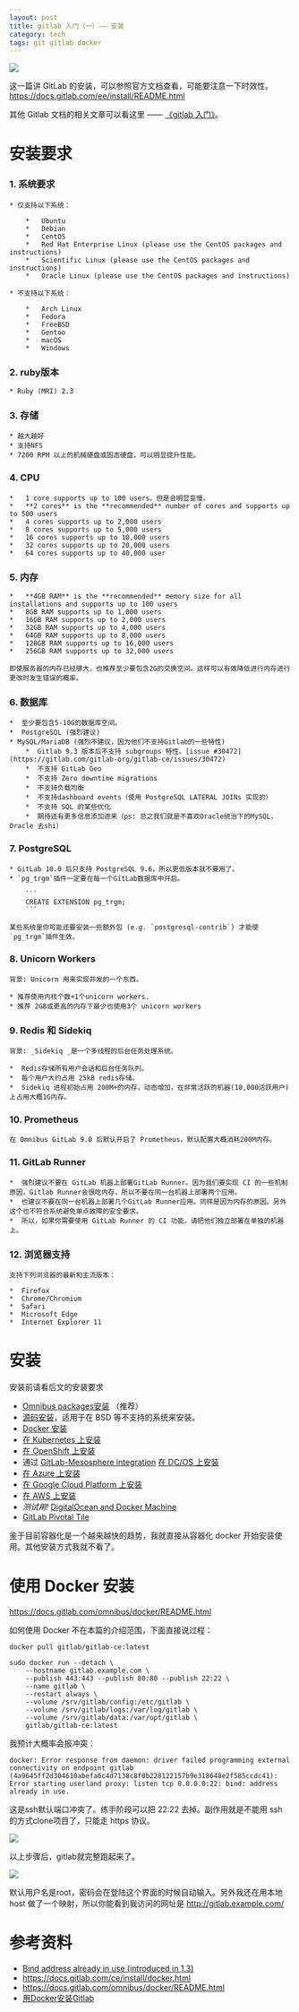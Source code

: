 ```yaml
---
layout: post
title: gitlab 入门（一）—— 安装
category: tech
tags: git gitlab docker
---
```

![](https://cdn.kelu.org/blog/tags/gitlab.jpg)

这一篇讲 GitLab 的安装，可以参照官方文档查看，可能要注意一下时效性。<https://docs.gitlab.com/ee/install/README.html>

其他 Gitlab 文档的相关文章可以看这里  ——  [《gitlab 入门》](/tech/2017/10/16/gitlab-tutorial.html)。

# 安装要求

### 1. 系统要求

	* 仅支持以下系统：
	
		*   Ubuntu
		*   Debian
		*   CentOS
		*   Red Hat Enterprise Linux (please use the CentOS packages and instructions)
		*   Scientific Linux (please use the CentOS packages and instructions)
		*   Oracle Linux (please use the CentOS packages and instructions)
	
	* 不支持以下系统：
	
		*   Arch Linux
		*   Fedora
		*   FreeBSD
		*   Gentoo
		*   macOS
		*   Windows

### 2. ruby版本

	* Ruby (MRI) 2.3

### 3. 存储

	* 越大越好
	* 支持NFS
	* 7200 RPM 以上的机械硬盘或固态硬盘，可以明显提升性能。

### 4. CPU

	*   1 core supports up to 100 users。但是会明显变慢。
	*   **2 cores** is the **recommended** number of cores and supports up to 500 users
	*   4 cores supports up to 2,000 users
	*   8 cores supports up to 5,000 users
	*   16 cores supports up to 10,000 users
	*   32 cores supports up to 20,000 users
	*   64 cores supports up to 40,000 user

### 5. 内存

	*   **4GB RAM** is the **recommended** memory size for all installations and supports up to 100 users
	*   8GB RAM supports up to 1,000 users
	*   16GB RAM supports up to 2,000 users
	*   32GB RAM supports up to 4,000 users
	*   64GB RAM supports up to 8,000 users
	*   128GB RAM supports up to 16,000 users
	*   256GB RAM supports up to 32,000 users

	即使服务器的内存已经够大，也推荐至少要包含2G的交换空间。这样可以有效降低进行内存进行更改时发生错误的概率。

### 6. 数据库

	*  至少要包含5-10G的数据库空间。
	*  PostgreSQL (强烈建议)
	* MySQL/MariaDB (强烈不建议，因为他们不支持Gitlab的一些特性)
		*  Gitlab 9.3 版本后不支持 subgroups 特性。[issue #30472](https://gitlab.com/gitlab-org/gitlab-ce/issues/30472) 
		*  不支持 GitLab Geo
		*  不支持 Zero downtime migrations
		*  不支持负载均衡
		*  不支持dashboard events（使用 PostgreSQL LATERAL JOINs 实现的）
		*  不支持 SQL 的某些优化
		*  期待还有更多信息添加进来（ps: 总之我们就是不喜欢Oracle统治下的MySQL，Oracle 去shi）

### 7. PostgreSQL
	
	* GitLab 10.0 后只支持 PostgreSQL 9.6，所以更低版本就不要用了。
	* `pg_trgm`插件一定要在每一个GitLab数据库中开启。

		```
		CREATE EXTENSION pg_trgm;
		```

	某些系统里你可能还要安装一些额外包 (e.g. `postgresql-contrib`) 才能使`pg_trgm`插件生效。

### 8.  Unicorn Workers

	背景: Unicorn 用来实现并发的一个东西。

	* 推荐使用内核个数+1个unicorn workers.
	* 推荐 2GB或更高的内存下最少也使用3个 unicorn workers

### 9. Redis 和 Sidekiq

	背景: _Sidekiq _是一个多线程的后台任务处理系统。

	*  Redis存储所有用户会话和后台任务队列。
	*  每个用户大约占用 25kB redis存储。
	*  Sidekiq 进程初始占用 200M+的内存，动态增加，在非常活跃的机器(10,000活跃用户)上占用大概1G内存。

### 10. Prometheus

	在 Omnibus GitLab 9.0 后默认开启了 Prometheus。默认配置大概消耗200M内存。

### 11. GitLab Runner 

	*  强烈建议不要在 GitLab 机器上部署GitLab Runner。因为我们要实现 CI 的一些机制原因，Gitlab Runner会很吃内存，所以不要在同一台机器上部署两个应用。
	*  也建议不要在同一台机器上部署几个GitLab Runner应用。同样是因为内存的原因。另外这个也不符合系统避免单点故障的安全要求。
	*  所以，如果你需要使用 GitLab Runner 的 CI 功能，请把他们独立部署在单独的机器上。
	
### 12. 浏览器支持

	支持下列浏览器的最新和主流版本：
	
	*  Firefox
	*  Chrome/Chromium
	*  Safari 
	*  Microsoft Edge
	*  Internet Explorer 11

# 安装

安装前请看后文的安装要求

*   [Omnibus packages安装](https://about.gitlab.com/downloads/) （推荐）
*   [源码安装](https://docs.gitlab.com/ee/install/installation.html)，适用于在 BSD 等不支持的系统来安装。
*   [Docker 安装](https://docs.gitlab.com/ee/install/docker.html)
*   [在 Kubernetes 上安装](https://docs.gitlab.com/ee/install/kubernetes/index.html) 
*   [在 OpenShift 上安装](https://docs.gitlab.com/ee/articles/openshift_and_gitlab/index.html)
*   通过 [GitLab-Mesosphere integration](https://about.gitlab.com/2016/09/16/announcing-gitlab-and-mesosphere/) [在 DC/OS 上安装](https://mesosphere.com/blog/gitlab-dcos/) 
*   [在 Azure 上安装](https://docs.gitlab.com/ee/install/azure/index.html)
*   [在 Google Cloud Platform 上安装](https://docs.gitlab.com/ee/install/google_cloud_platform/index.html)
*   [在 AWS 上安装](https://about.gitlab.com/aws/)
*   _测试用!_ [DigitalOcean and Docker Machine](https://docs.gitlab.com/ee/install/digitaloceandocker.html) 
*   [GitLab Pivotal Tile](https://docs.gitlab.com/ee/install/pivotal/index.html)

鉴于目前容器化是一个越来越快的趋势，我就直接从容器化 docker 开始安装使用。其他安装方式我就不看了。

# 使用 Docker 安装

<https://docs.gitlab.com/omnibus/docker/README.html>

如何使用 Docker 不在本篇的介绍范围，下面直接说过程：

	docker pull gitlab/gitlab-ce:latest
	
	sudo docker run --detach \
	    --hostname gitlab.example.com \
	    --publish 443:443 --publish 80:80 --publish 22:22 \
	    --name gitlab \
	    --restart always \
	    --volume /srv/gitlab/config:/etc/gitlab \
	    --volume /srv/gitlab/logs:/var/log/gitlab \
	    --volume /srv/gitlab/data:/var/opt/gitlab \
	    gitlab/gitlab-ce:latest

我预计大概率会报冲突：

	docker: Error response from daemon: driver failed programming external connectivity on endpoint gitlab (4a9645ff2d304610abefa6c4d7138c8f0b228122157b9e318648e2f585ccdc41): Error starting userland proxy: listen tcp 0.0.0.0:22: bind: address already in use.

这是ssh默认端口冲突了。练手阶段可以把 22:22 去掉。副作用就是不能用 ssh 的方式clone项目了，只能走 https 协议。

![](https://cdn.kelu.org/blog/2017/10/gitlab1.jpg)

以上步骤后，gitlab就完整跑起来了。

![](https://cdn.kelu.org/blog/2017/10/gitlab3.jpg)

默认用户名是root，密码会在登陆这个界面的时候自动输入。另外我还在用本地host 做了一个映射，所以你能看到我访问的网址是 http://gitlab.example.com/

# 参考资料

* [Bind address already in use (introduced in 1.3) ](https://github.com/moby/moby/issues/8714)
* <https://docs.gitlab.com/ce/install/docker.html>
* <https://docs.gitlab.com/omnibus/docker/README.html>
* [用Docker安装Gitlab](http://www.jianshu.com/p/24959481340e)